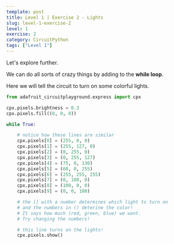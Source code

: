 ```yaml
---
template: post
title: Level 1 | Exercise 2 - Lights
slug: level-1-exercise-2
level: 1
exercise: 2
category: CircuitPython
tags: ["Level 1"]
---
```


Let's explore further. 

We can do all sorts of crazy things by adding to the __while loop__.

Here we will tell the circuit to turn on some colorful lights.

```python
from adafruit_circuitplayground.express import cpx

cpx.pixels.brightness = 0.3
cpx.pixels.fill((0, 0, 0))

while True:

    # notice how these lines are similar
    cpx.pixels[0] = (255, 0, 0)
    cpx.pixels[1] = (255, 127, 0)
    cpx.pixels[2] = (0, 255, 0)
    cpx.pixels[3] = (0, 255, 127)
    cpx.pixels[4] = (75, 0, 130)
    cpx.pixels[5] = (60, 0, 255)
    cpx.pixels[6] = (255, 255, 255)
    cpx.pixels[7] = (0, 100, 0)
    cpx.pixels[8] = (100, 0, 0)
    cpx.pixels[9] = (0, 0, 100)

    # the [] with a number determines which light to turn on
    # and the numbers in () deterine the color! 
    # It says how much (red, green, blue) we want.
    # Try changing the numbers!

    # this line turns on the lights!
    cpx.pixels.show()
```
